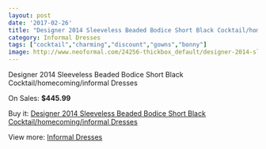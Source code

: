 ```yaml
---
layout: post
date: '2017-02-26'
title: "Designer 2014 Sleeveless Beaded Bodice Short Black Cocktail/homecoming/informal Dresses"
category: Informal Dresses
tags: ["cocktail","charming","discount","gowns","bonny"]
image: http://www.neoformal.com/24256-thickbox_default/designer-2014-sleeveless-beaded-bodice-short-black-cocktail-homecoming-informal-dresses.jpg
---
```

Designer 2014 Sleeveless Beaded Bodice Short Black Cocktail/homecoming/informal Dresses

On Sales: **$445.99**
<a href="https://www.neoformal.com/en/informal-dresses/8242-designer-2014-sleeveless-beaded-bodice-short-black-cocktail-homecoming-informal-dresses.html"><amp-img layout="responsive" width="600" height="600" src="//www.neoformal.com/24256-thickbox_default/designer-2014-sleeveless-beaded-bodice-short-black-cocktail-homecoming-informal-dresses.jpg" alt="Designer 2014 Sleeveless Beaded Bodice Short Black Cocktail/homecoming/informal Dresses 0" /></a>
<a href="https://www.neoformal.com/en/informal-dresses/8242-designer-2014-sleeveless-beaded-bodice-short-black-cocktail-homecoming-informal-dresses.html"><amp-img layout="responsive" width="600" height="600" src="//www.neoformal.com/24259-thickbox_default/designer-2014-sleeveless-beaded-bodice-short-black-cocktail-homecoming-informal-dresses.jpg" alt="Designer 2014 Sleeveless Beaded Bodice Short Black Cocktail/homecoming/informal Dresses 1" /></a>
<a href="https://www.neoformal.com/en/informal-dresses/8242-designer-2014-sleeveless-beaded-bodice-short-black-cocktail-homecoming-informal-dresses.html"><amp-img layout="responsive" width="600" height="600" src="//www.neoformal.com/24258-thickbox_default/designer-2014-sleeveless-beaded-bodice-short-black-cocktail-homecoming-informal-dresses.jpg" alt="Designer 2014 Sleeveless Beaded Bodice Short Black Cocktail/homecoming/informal Dresses 2" /></a>
<a href="https://www.neoformal.com/en/informal-dresses/8242-designer-2014-sleeveless-beaded-bodice-short-black-cocktail-homecoming-informal-dresses.html"><amp-img layout="responsive" width="600" height="600" src="//www.neoformal.com/24257-thickbox_default/designer-2014-sleeveless-beaded-bodice-short-black-cocktail-homecoming-informal-dresses.jpg" alt="Designer 2014 Sleeveless Beaded Bodice Short Black Cocktail/homecoming/informal Dresses 3" /></a>

Buy it: [Designer 2014 Sleeveless Beaded Bodice Short Black Cocktail/homecoming/informal Dresses](https://www.neoformal.com/en/informal-dresses/8242-designer-2014-sleeveless-beaded-bodice-short-black-cocktail-homecoming-informal-dresses.html "Designer 2014 Sleeveless Beaded Bodice Short Black Cocktail/homecoming/informal Dresses")

View more: [Informal Dresses](https://www.neoformal.com/en/144-informal-dresses "Informal Dresses")